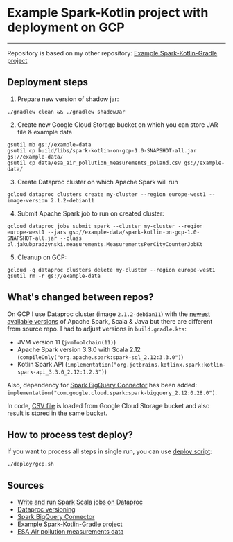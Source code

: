 # Example Spark-Kotlin project with deployment on GCP

--- 

Repository is based on my other
repository: [Example Spark-Kotlin-Gradle project](https://github.com/jakubpradzynski/example-spark-kotlin-gradle-project)

## Deployment steps

1. Prepare new version of shadow jar:

```shell
./gradlew clean && ./gradlew shadowJar
```

2. Create new Google Cloud Storage bucket on which you can store JAR file & example data

```shell
gsutil mb gs://example-data
gsutil cp build/libs/spark-kotlin-on-gcp-1.0-SNAPSHOT-all.jar gs://example-data/
gsutil cp data/esa_air_pollution_measurements_poland.csv gs://example-data/
```

3. Create Dataproc cluster on which Apache Spark will run

```shell
gcloud dataproc clusters create my-cluster --region europe-west1 --image-version 2.1.2-debian11
```

4. Submit Apache Spark job to run on created cluster:

```shell
gcloud dataproc jobs submit spark --cluster my-cluster --region europe-west1 --jars gs://example-data/spark-kotlin-on-gcp-1.0-SNAPSHOT-all.jar --class pl.jakubpradzynski.measurements.MeasurementsPerCityCounterJobKt
```

5. Cleanup on GCP:

```shell
gcloud -q dataproc clusters delete my-cluster --region europe-west1
gsutil rm -r gs://example-data
```

## What's changed between repos?

On GCP I use Dataproc cluster (image `2.1.2-debian11`) with
the [newest available versions](https://cloud.google.com/dataproc/docs/concepts/versioning/dataproc-release-2.1) of
Apache Spark, Scala & Java but there are different from source repo.
I had to adjust versions in `build.gradle.kts`:

- JVM version 11 (`jvmToolchain(11)`)
- Apache Spark version 3.3.0 with Scala 2.12 (`compileOnly("org.apache.spark:spark-sql_2.12:3.3.0")`)
- Kotlin Spark API (`implementation("org.jetbrains.kotlinx.spark:kotlin-spark-api_3.3.0_2.12:1.2.3")`)

Also, dependency for [Spark BigQuery Connector](https://github.com/GoogleCloudDataproc/spark-bigquery-connector) has
been added: `implementation("com.google.cloud.spark:spark-bigquery_2.12:0.28.0")`.

In code, [CSV file](data/esa_air_pollution_measurements_poland.csv) is loaded from Google Cloud Storage bucket and also
result is stored in the same bucket.

## How to process test deploy?

If you want to process all steps in single run, you can use [deploy script](deploy/gcp.sh):

```shell
./deploy/gcp.sh
```

## Sources

- [Write and run Spark Scala jobs on Dataproc](https://cloud.google.com/dataproc/docs/tutorials/spark-scala)
- [Dataproc versioning](https://cloud.google.com/dataproc/docs/concepts/versioning/dataproc-release-2.1)
- [Spark BigQuery Connector](https://github.com/GoogleCloudDataproc/spark-bigquery-connector)
- [Example Spark-Kotlin-Gradle project](https://github.com/jakubpradzynski/example-spark-kotlin-gradle-project)
- [ESA Air pollution measurements data](https://dane.gov.pl/pl/dataset/2913,dane-pomiarowe-esa-edukacyjna-siec-antysmogowa)